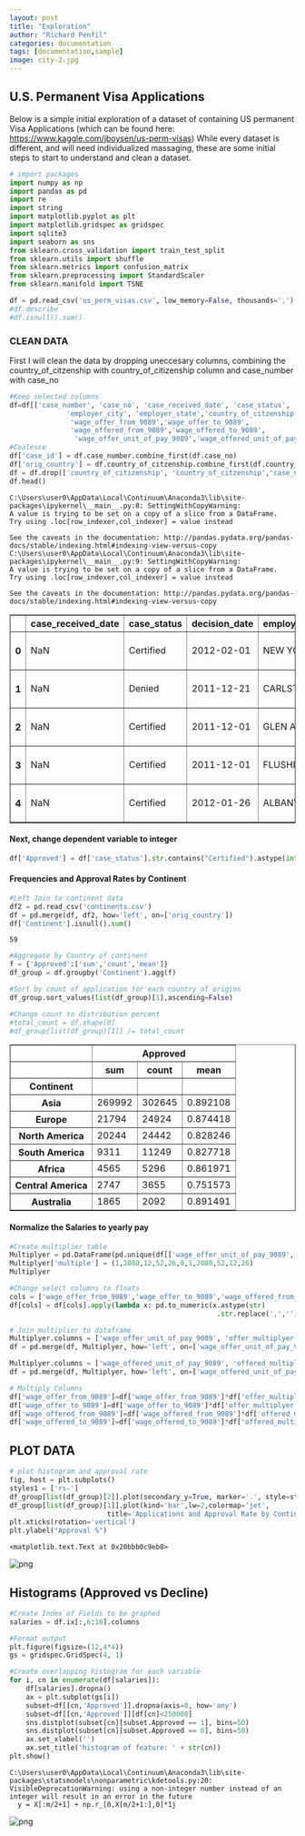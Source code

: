```yaml
---
layout: post
title: "Exploration"
author: "Richard Penfil"
categories: documentation
tags: [documentation,sample]
image: city-2.jpg
---
```


## U.S. Permanent Visa Applications
Below is a simple initial exploration of a dataset of containing US permanent Visa Applications (which can be found here: https://www.kaggle.com/jboysen/us-perm-visas)
While every dataset is different, and will need individualized massaging, these are some initial steps to start to understand and clean a dataset.


```python
# import packages
import numpy as np
import pandas as pd
import re
import string
import matplotlib.pyplot as plt
import matplotlib.gridspec as gridspec
import sqlite3
import seaborn as sns
from sklearn.cross_validation import train_test_split
from sklearn.utils import shuffle
from sklearn.metrics import confusion_matrix
from sklearn.preprocessing import StandardScaler
from sklearn.manifold import TSNE
```


```python
df = pd.read_csv('us_perm_visas.csv', low_memory=False, thousands=',')
#df.describe
#df.isnull().sum()
```

### CLEAN DATA
First I will clean the data by dropping uneccesary columns,
combining the country_of_citzenship with country_of_citizenship column 
and case_number with case_no


```python
#Keep selected columns
df=df[['case_number', 'case_no', 'case_received_date', 'case_status', 'decision_date', 
              'employer_city', 'employer_state','country_of_citzenship','country_of_citizenship','class_of_admission',
               'wage_offer_from_9089','wage_offer_to_9089',
               'wage_offered_from_9089','wage_offered_to_9089',
                'wage_offer_unit_of_pay_9089','wage_offered_unit_of_pay_9089']]
#Coalesce
df['case_id'] = df.case_number.combine_first(df.case_no)
df['orig_country'] = df.country_of_citzenship.combine_first(df.country_of_citizenship)
df = df.drop(['country_of_citizenship', 'country_of_citzenship','case_no','case_number'], axis=1)
df.head()
```

    C:\Users\user0\AppData\Local\Continuum\Anaconda3\lib\site-packages\ipykernel\__main__.py:8: SettingWithCopyWarning: 
    A value is trying to be set on a copy of a slice from a DataFrame.
    Try using .loc[row_indexer,col_indexer] = value instead
    
    See the caveats in the documentation: http://pandas.pydata.org/pandas-docs/stable/indexing.html#indexing-view-versus-copy
    C:\Users\user0\AppData\Local\Continuum\Anaconda3\lib\site-packages\ipykernel\__main__.py:9: SettingWithCopyWarning: 
    A value is trying to be set on a copy of a slice from a DataFrame.
    Try using .loc[row_indexer,col_indexer] = value instead
    
    See the caveats in the documentation: http://pandas.pydata.org/pandas-docs/stable/indexing.html#indexing-view-versus-copy
    




<div>
<table border="1" class="dataframe">
  <thead>
    <tr style="text-align: right;">
      <th></th>
      <th>case_received_date</th>
      <th>case_status</th>
      <th>decision_date</th>
      <th>employer_city</th>
      <th>employer_state</th>
      <th>class_of_admission</th>
      <th>wage_offer_from_9089</th>
      <th>wage_offer_to_9089</th>
      <th>wage_offered_from_9089</th>
      <th>wage_offered_to_9089</th>
      <th>wage_offer_unit_of_pay_9089</th>
      <th>wage_offered_unit_of_pay_9089</th>
      <th>case_id</th>
      <th>orig_country</th>
    </tr>
  </thead>
  <tbody>
    <tr>
      <th>0</th>
      <td>NaN</td>
      <td>Certified</td>
      <td>2012-02-01</td>
      <td>NEW YORK</td>
      <td>NY</td>
      <td>J-1</td>
      <td>75629.0</td>
      <td>NaN</td>
      <td>NaN</td>
      <td>NaN</td>
      <td>yr</td>
      <td>NaN</td>
      <td>A-07323-97014</td>
      <td>ARMENIA</td>
    </tr>
    <tr>
      <th>1</th>
      <td>NaN</td>
      <td>Denied</td>
      <td>2011-12-21</td>
      <td>CARLSTADT</td>
      <td>NY</td>
      <td>B-2</td>
      <td>37024.0</td>
      <td>NaN</td>
      <td>NaN</td>
      <td>NaN</td>
      <td>yr</td>
      <td>NaN</td>
      <td>A-07332-99439</td>
      <td>POLAND</td>
    </tr>
    <tr>
      <th>2</th>
      <td>NaN</td>
      <td>Certified</td>
      <td>2011-12-01</td>
      <td>GLEN ALLEN</td>
      <td>VA</td>
      <td>H-1B</td>
      <td>47923.0</td>
      <td>NaN</td>
      <td>NaN</td>
      <td>NaN</td>
      <td>yr</td>
      <td>NaN</td>
      <td>A-07333-99643</td>
      <td>INDIA</td>
    </tr>
    <tr>
      <th>3</th>
      <td>NaN</td>
      <td>Certified</td>
      <td>2011-12-01</td>
      <td>FLUSHING</td>
      <td>NY</td>
      <td>B-2</td>
      <td>10.97</td>
      <td>NaN</td>
      <td>NaN</td>
      <td>NaN</td>
      <td>hr</td>
      <td>NaN</td>
      <td>A-07339-01930</td>
      <td>SOUTH KOREA</td>
    </tr>
    <tr>
      <th>4</th>
      <td>NaN</td>
      <td>Certified</td>
      <td>2012-01-26</td>
      <td>ALBANY</td>
      <td>NY</td>
      <td>L-1</td>
      <td>100000.0</td>
      <td>NaN</td>
      <td>NaN</td>
      <td>NaN</td>
      <td>yr</td>
      <td>NaN</td>
      <td>A-07345-03565</td>
      <td>CANADA</td>
    </tr>
  </tbody>
</table>
</div>



#### Next, change dependent variable to integer


```python
df['Approved'] = df['case_status'].str.contains("Certified").astype(int)
```

#### Frequencies and Approval Rates by Continent


```python
#Left Join to continent data
df2 = pd.read_csv('continents.csv')
df = pd.merge(df, df2, how='left', on=['orig_country'])
df['Continent'].isnull().sum()
```




    59




```python
#Aggregate by Country of continent
f = {'Approved':['sum','count','mean']}
df_group = df.groupby('Continent').agg(f)

#Sort by count of application for each country of origins
df_group.sort_values(list(df_group)[1],ascending=False)

#Change count to distribution percent
#total_count = df.shape[0]
#df_group[list(df_group)[1]] /= total_count
```




<div>
<table border="1" class="dataframe">
  <thead>
    <tr>
      <th></th>
      <th colspan="3" halign="left">Approved</th>
    </tr>
    <tr>
      <th></th>
      <th>sum</th>
      <th>count</th>
      <th>mean</th>
    </tr>
    <tr>
      <th>Continent</th>
      <th></th>
      <th></th>
      <th></th>
    </tr>
  </thead>
  <tbody>
    <tr>
      <th>Asia</th>
      <td>269992</td>
      <td>302645</td>
      <td>0.892108</td>
    </tr>
    <tr>
      <th>Europe</th>
      <td>21794</td>
      <td>24924</td>
      <td>0.874418</td>
    </tr>
    <tr>
      <th>North America</th>
      <td>20244</td>
      <td>24442</td>
      <td>0.828246</td>
    </tr>
    <tr>
      <th>South America</th>
      <td>9311</td>
      <td>11249</td>
      <td>0.827718</td>
    </tr>
    <tr>
      <th>Africa</th>
      <td>4565</td>
      <td>5296</td>
      <td>0.861971</td>
    </tr>
    <tr>
      <th>Central America</th>
      <td>2747</td>
      <td>3655</td>
      <td>0.751573</td>
    </tr>
    <tr>
      <th>Australia</th>
      <td>1865</td>
      <td>2092</td>
      <td>0.891491</td>
    </tr>
  </tbody>
</table>
</div>



#### Normalize the Salaries to yearly pay


```python
#Create multiplier table
Multiplyer = pd.DataFrame(pd.unique(df[['wage_offer_unit_of_pay_9089','wage_offered_unit_of_pay_9089']].values.ravel('K')))
Multiplyer['multiple'] = (1,2080,12,52,26,0,1,2080,52,12,26)
Multiplyer

#Change select columns to floats
cols = ['wage_offer_from_9089','wage_offer_to_9089','wage_offered_from_9089','wage_offered_to_9089']
df[cols] = df[cols].apply(lambda x: pd.to_numeric(x.astype(str)
                                                   .str.replace(',',''), errors='coerce'))
```


```python
# Join multiplier to dataframe
Multiplyer.columns = ['wage_offer_unit_of_pay_9089', 'offer_multiplyer']
df = pd.merge(df, Multiplyer, how='left', on=['wage_offer_unit_of_pay_9089'])

Multiplyer.columns = ['wage_offered_unit_of_pay_9089', 'offered_multiplyer']
df = pd.merge(df, Multiplyer, how='left', on=['wage_offered_unit_of_pay_9089'])

# Multiply Columns
df['wage_offer_from_9089']=df['wage_offer_from_9089']*df['offer_multiplyer']
df['wage_offer_to_9089']=df['wage_offer_to_9089']*df['offer_multiplyer']
df['wage_offered_from_9089']=df['wage_offered_from_9089']*df['offered_multiplyer']
df['wage_offered_to_9089']=df['wage_offered_to_9089']*df['offered_multiplyer']
```

## PLOT DATA


```python
# plot histogram and approval rate
fig, host = plt.subplots()
styles1 = ['rs-']
df_group[list(df_group)[2]].plot(secondary_y=True, marker='.', style=styles1)
df_group[list(df_group)[1]].plot(kind='bar',lw=2,colormap='jet',
                        title='Applications and Approval Rate by Continent')
plt.xticks(rotation='vertical')
plt.ylabel("Approval %")
```




    <matplotlib.text.Text at 0x20bbb0c9eb8>




![png](exploration_files/exploration_14_1.png)


## Histograms (Approved vs Decline)


```python
#Create Index of Fields to be graphed
salaries = df.ix[:,6:10].columns

#Format output
plt.figure(figsize=(12,4*4))
gs = gridspec.GridSpec(4, 1)

#Create overlapping histogram for each variable
for i, cn in enumerate(df[salaries]):
    df[salaries].dropna()
    ax = plt.subplot(gs[i])
    subset=df[[cn,'Approved']].dropna(axis=0, how='any')
    subset=df[[cn,'Approved']][df[cn]<250000]
    sns.distplot(subset[cn][subset.Approved == 1], bins=50)
    sns.distplot(subset[cn][subset.Approved == 0], bins=50)
    ax.set_xlabel('')
    ax.set_title('histogram of feature: ' + str(cn))
plt.show()
```

    C:\Users\user0\AppData\Local\Continuum\Anaconda3\lib\site-packages\statsmodels\nonparametric\kdetools.py:20: VisibleDeprecationWarning: using a non-integer number instead of an integer will result in an error in the future
      y = X[:m/2+1] + np.r_[0,X[m/2+1:],0]*1j
    


![png](exploration_files/exploration_16_1.png)



```python

```
